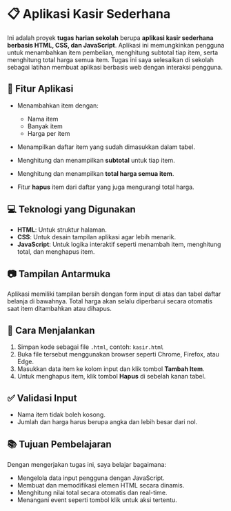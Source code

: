 
# 📋 Aplikasi Kasir Sederhana

Ini adalah proyek **tugas harian sekolah** berupa **aplikasi kasir sederhana berbasis HTML, CSS, dan JavaScript**. Aplikasi ini memungkinkan pengguna untuk menambahkan item pembelian, menghitung subtotal tiap item, serta menghitung total harga semua item. Tugas ini saya selesaikan di sekolah sebagai latihan membuat aplikasi berbasis web dengan interaksi pengguna.

## 🧰 Fitur Aplikasi

* Menambahkan item dengan:

  * Nama item
  * Banyak item
  * Harga per item
* Menampilkan daftar item yang sudah dimasukkan dalam tabel.
* Menghitung dan menampilkan **subtotal** untuk tiap item.
* Menghitung dan menampilkan **total harga semua item**.
* Fitur **hapus** item dari daftar yang juga mengurangi total harga.

## 💻 Teknologi yang Digunakan

* **HTML**: Untuk struktur halaman.
* **CSS**: Untuk desain tampilan aplikasi agar lebih menarik.
* **JavaScript**: Untuk logika interaktif seperti menambah item, menghitung total, dan menghapus item.

## 📷 Tampilan Antarmuka

Aplikasi memiliki tampilan bersih dengan form input di atas dan tabel daftar belanja di bawahnya. Total harga akan selalu diperbarui secara otomatis saat item ditambahkan atau dihapus.

## 🚀 Cara Menjalankan

1. Simpan kode sebagai file `.html`, contoh: `kasir.html`
2. Buka file tersebut menggunakan browser seperti Chrome, Firefox, atau Edge.
3. Masukkan data item ke kolom input dan klik tombol **Tambah Item**.
4. Untuk menghapus item, klik tombol **Hapus** di sebelah kanan tabel.

## ✅ Validasi Input

* Nama item tidak boleh kosong.
* Jumlah dan harga harus berupa angka dan lebih besar dari nol.

## 📚 Tujuan Pembelajaran

Dengan mengerjakan tugas ini, saya belajar bagaimana:

* Mengelola data input pengguna dengan JavaScript.
* Membuat dan memodifikasi elemen HTML secara dinamis.
* Menghitung nilai total secara otomatis dan real-time.
* Menangani event seperti tombol klik untuk aksi tertentu.

